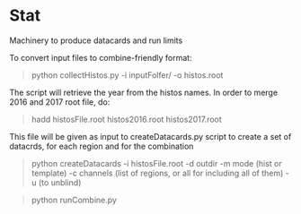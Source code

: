 # Stat
Machinery to produce datacards and run limits


To convert input files to combine-friendly format:

> python collectHistos.py  -i inputFolfer/ -o histos.root

The script will retrieve the year from the histos names.
In order to merge 2016 and 2017 root file, do:

> hadd histosFile.root histos2016.root histos2017.root

This file will be given as input to createDatacards.py script
to create a set of datacrds, for each region and for the combination

> python createDatacards -i histosFile.root -d outdir -m mode (hist or template) -c channels (list of regions, or all for including all of them) -u (to unblind)


> python runCombine.py

